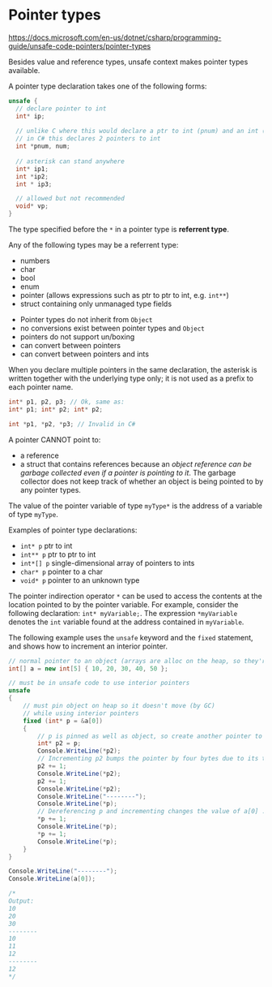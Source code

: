 # Pointer types

https://docs.microsoft.com/en-us/dotnet/csharp/programming-guide/unsafe-code-pointers/pointer-types

Besides value and reference types, unsafe context makes pointer types available.

A pointer type declaration takes one of the following forms:

```cs
unsafe {
  // declare pointer to int
  int* ip;
  
  // unlike C where this would declare a ptr to int (pnum) and an int (num),
  // in C# this declares 2 pointers to int
  int *pnum, num;
  
  // asterisk can stand anywhere
  int* ip1;
  int *ip2;
  int * ip3;

  // allowed but not recommended
  void* vp;
}
```

The type specified before the `*` in a pointer type is **referrent type**.

Any of the following types may be a referrent type:
- numbers
- char
- bool
- enum
- pointer (allows expressions such as ptr to ptr to int, e.g. `int**`)
- struct containing only unmanaged type fields


* Pointer types do not inherit from `Object`
* no conversions exist between pointer types and `Object`
* pointers do not support un/boxing
* can convert between pointers
* can convert between pointers and ints

When you declare multiple pointers in the same declaration, the asterisk is written together with the underlying type only; it is not used as a prefix to each pointer name.


```cs
int* p1, p2, p3; // Ok, same as:
int* p1; int* p2; int* p2;

int *p1, *p2, *p3; // Invalid in C#
```

A pointer CANNOT point to:
- a reference
- a struct that contains references
because an *object reference can be garbage collected even if a pointer is pointing to it*. The garbage collector does not keep track of whether an object is being pointed to by any pointer types.

The value of the pointer variable of type `myType*` is the address of a variable of type `myType`.

Examples of pointer type declarations:
- `int* p`      ptr to int
- `int** p`     ptr to ptr to int
- `int*[] p`    single-dimensional array of pointers to ints
- `char* p`     pointer to a char
- `void* p`     pointer to an unknown type


The pointer indirection operator `*` can be used to access the contents at the location pointed to by the pointer variable. For example, consider the following declaration: `int* myVariable;`. The expression `*myVariable` denotes the `int` variable found at the address contained in `myVariable`.


The following example uses the `unsafe` keyword and the `fixed` statement, and shows how to increment an interior pointer.

```cs
// normal pointer to an object (arrays are alloc on the heap, so they're obj)
int[] a = new int[5] { 10, 20, 30, 40, 50 };

// must be in unsafe code to use interior pointers
unsafe
{
    // must pin object on heap so it doesn't move (by GC)
    // while using interior pointers
    fixed (int* p = &a[0])
    {
        // p is pinned as well as object, so create another pointer to show incrementing it.
        int* p2 = p;
        Console.WriteLine(*p2);
        // Incrementing p2 bumps the pointer by four bytes due to its type ...
        p2 += 1;
        Console.WriteLine(*p2);
        p2 += 1;
        Console.WriteLine(*p2);
        Console.WriteLine("--------");
        Console.WriteLine(*p);
        // Dereferencing p and incrementing changes the value of a[0] ...
        *p += 1;
        Console.WriteLine(*p);
        *p += 1;
        Console.WriteLine(*p);
    }
}

Console.WriteLine("--------");
Console.WriteLine(a[0]);

/*
Output:
10
20
30
--------
10
11
12
--------
12
*/
```
